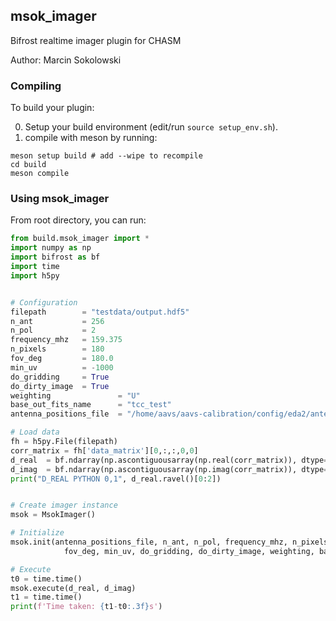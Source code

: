 ## msok_imager

Bifrost realtime imager plugin for CHASM

Author: Marcin Sokolowski

### Compiling

To build your plugin:

0) Setup your build environment (edit/run `source setup_env.sh`).
2) compile with meson by running:

```
meson setup build # add --wipe to recompile
cd build
meson compile
```

### Using msok_imager

From root directory, you can run:

```python
from build.msok_imager import *
import numpy as np 
import bifrost as bf
import time
import h5py


# Configuration
filepath        = "testdata/output.hdf5"
n_ant           = 256
n_pol           = 2
frequency_mhz   = 159.375
n_pixels        = 180
fov_deg         = 180.0
min_uv          = -1000
do_gridding     = True
do_dirty_image  = True
weighting               = "U"
base_out_fits_name      = "tcc_test"
antenna_positions_file  = "/home/aavs/aavs-calibration/config/eda2/antenna_locations.txt"

# Load data
fh = h5py.File(filepath)
corr_matrix = fh['data_matrix'][0,:,:,0,0]
d_real  = bf.ndarray(np.ascontiguousarray(np.real(corr_matrix)), dtype='f32')
d_imag  = bf.ndarray(np.ascontiguousarray(np.imag(corr_matrix)), dtype='f32')
print("D_REAL PYTHON 0,1", d_real.ravel()[0:2])


# Create imager instance
msok = MsokImager()

# Initialize
msok.init(antenna_positions_file, n_ant, n_pol, frequency_mhz, n_pixels,
            fov_deg, min_uv, do_gridding, do_dirty_image, weighting, base_out_fits_name)

# Execute
t0 = time.time()
msok.execute(d_real, d_imag)
t1 = time.time()
print(f'Time taken: {t1-t0:.3f}s')
```

